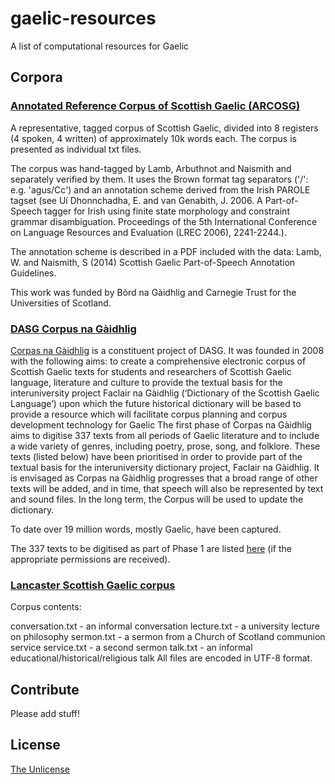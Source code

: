 # gaelic-resources
A list of computational resources for Gaelic

## Corpora

### [Annotated Reference Corpus of Scottish Gaelic (ARCOSG)](http://datashare.is.ed.ac.uk/handle/10283/2011)

A representative, tagged corpus of Scottish Gaelic, divided into 8 registers (4 spoken, 4 written) of approximately 10k words each. The corpus is presented as individual txt files. 
 
 The corpus was hand-tagged by Lamb, Arbuthnot and Naismith and separately verified by them. It uses the Brown format tag separators ('/': e.g. 'agus/Cc') and an annotation scheme derived from the Irish PAROLE tagset (see Uí Dhonnchadha, E. and van Genabith, J. 2006. A Part-of-Speech tagger for Irish using finite state morphology and constraint grammar disambiguation. Proceedings of the 5th International Conference on Language Resources and Evaluation (LREC 2006), 2241-2244.). 
 
 The annotation scheme is described in a PDF included with the data: Lamb, W. and Naismith, S (2014) Scottish Gaelic Part-of-Speech Annotation Guidelines.
 
 This work was funded by Bòrd na Gàidhlig and Carnegie Trust for the Universities of Scotland.

### [DASG Corpus na Gàidhlig](http://www.dasg.ac.uk/corpus/)

[Corpas na Gàidhlig](http://www.dasg.ac.uk/corpus/) is a constituent project of DASG. It was founded in 2008 with the following aims:
to create a comprehensive electronic corpus of Scottish Gaelic texts for students and researchers of Scottish Gaelic language, literature and culture
to provide the textual basis for the interuniversity project Faclair na Gàidhlig (‘Dictionary of the Scottish Gaelic Language’) upon which the future historical dictionary will be based
to provide a resource which will facilitate corpus planning and corpus development technology for Gaelic
The first phase of Corpas na Gàidhlig aims to digitise 337 texts from all periods of Gaelic literature and to include a wide variety of genres, including poetry, prose, song, and folklore. These texts (listed below) have been prioritised in order to provide part of the textual basis for the interuniversity dictionary project, Faclair na Gàidhlig. It is envisaged as Corpas na Gàidhlig progresses that a broad range of other texts will be added, and in time, that speech will also be represented by text and sound files. In the long term, the Corpus will be used to update the dictionary.

To date over 19 million words, mostly Gaelic, have been captured.

The 337 texts to be digitised as part of Phase 1 are listed [here](http://www.dasg.ac.uk/about/cnag/en) (if the appropriate permissions are received).

### [Lancaster Scottish Gaelic corpus](http://www.lancaster.ac.uk/fass/projects/biml/bimls3corpus.htm)

Corpus contents:

conversation.txt - an informal conversation
lecture.txt - a university lecture on philosophy
sermon.txt - a sermon from a Church of Scotland communion service
service.txt - a second sermon
talk.txt - an informal educational/historical/religious talk
All files are encoded in UTF-8 format.

## Contribute

Please add stuff! 

## License

[The Unlicense](LICENSE)
